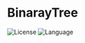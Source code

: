 # BinarayTree

![License](https://img.shields.io/badge/license-Apache-2.0-yellow)
![Language](https://img.shields.io/badge/language-c-brightgreen)
